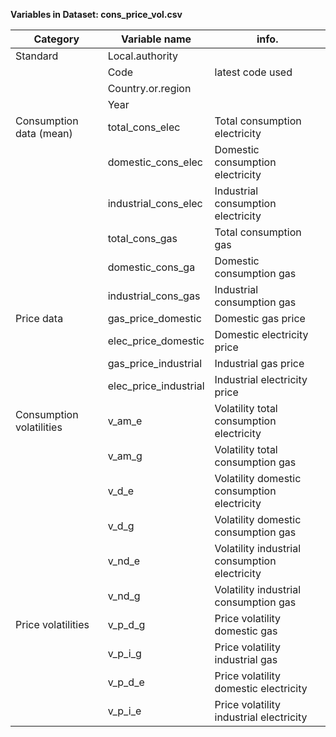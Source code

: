 **Variables in Dataset: cons_price_vol.csv**

| Category | **Variable** name | info. |
|------------------------|------------------------|------------------------|
| Standard | Local.authority |  |
|  | Code | latest code used |
|  | Country.or.region |  |
|  | Year |  |
| Consumption data (mean) | total_cons_elec | Total consumption electricity |
|  | domestic_cons_elec | Domestic consumption electricity |
|  | industrial_cons_elec | Industrial consumption electricity |
|  | total_cons_gas | Total consumption gas |
|  | domestic_cons_ga | Domestic consumption gas |
|  | industrial_cons_gas | Industrial consumption gas |
| Price data | gas_price_domestic | Domestic gas price |
|  | elec_price_domestic | Domestic electricity price |
|  | gas_price_industrial | Industrial gas price |
|  | elec_price_industrial | Industrial electricity price |
| Consumption volatilities | v_am_e | Volatility total consumption electricity |
|  | v_am_g | Volatility total consumption gas |
|  | v_d_e | Volatility domestic consumption electricity |
|  | v_d_g | Volatility domestic consumption gas |
|  | v_nd_e | Volatility industrial consumption electricity |
|  | v_nd_g | Volatility industrial consumption gas |
| Price volatilities | v_p_d_g | Price volatility domestic gas |
|  | v_p_i_g | Price volatility industrial gas |
|  | v_p_d_e | Price volatility domestic electricity |
|  | v_p_i_e | Price volatility industrial electricity |
